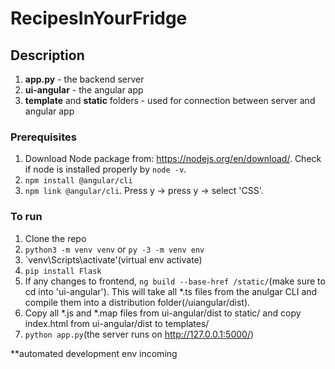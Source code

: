 # RecipesInYourFridge

## Description

1. **app.py** - the backend server
2. **ui-angular** - the angular app
3. **template** and **static** folders - used for connection between server and angular app

### Prerequisites

1. Download Node package from: https://nodejs.org/en/download/. Check if node is installed properly by `node -v`.
2. `npm install @angular/cli`
3. `npm link @angular/cli`. Press y -> press y -> select 'CSS'.

### To run

1. Clone the repo
2. `python3 -m venv venv` or `py -3 -m venv env`
3. `venv\Scripts\activate'(virtual env activate)
4. `pip install Flask`
5. If any changes to frontend, `ng build --base-href /static/`(make sure to cd into 'ui-angular'). This will take all *.ts files from the anulgar CLI and compile them into a distribution folder(/uiangular/dist). 
6. Copy all *.js and *.map files from ui-angular/dist to static/ and copy index.html from ui-angular/dist to templates/ 
7. `python app.py`(the server runs on http://127.0.0.1:5000/)

**automated development env incoming 
